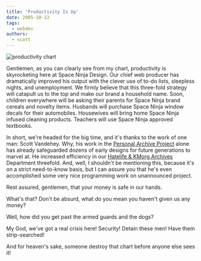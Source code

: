 ```yaml
---
title: 'Productivity Is Up'
date: 2005-10-13
tags:
  - webdev
authors:
  - scott
---
```


![productivity chart](/images/blog-photos/chart.gif)

Gentlemen, as you can clearly see from my chart, productivity is skyrocketing here at Space Ninja Design. Our chief web producer has dramatically improved his output with the clever use of to-do lists, sleepless nights, and unemployment. We firmly believe that this three-fold strategy will catapult us to the top and make our brand a household name. Soon, children everywhere will be asking their parents for Space Ninja brand cereals and novelty items. Husbands will purchase Space Ninja window decals for their automobiles. Housewives will bring home Space Ninja infused cleaning products. Teachers will use Space Ninja approved textbooks.

In short, we're headed for the big time, and it's thanks to the work of one man: Scott Vandehey. Why, his work in the [Personal Archive Project](https://archives.spaceninja.com/) alone has already safeguarded dozens of early designs for future generations to marvel at. He increased efficiency in our [Hatelife & KMorg Archives](http://killingmachines.spaceninja.com/) Department threefold. And, well, I shouldn't be mentioning this, because it's on a strict need-to-know basis, but I can assure you that he's even accomplished some very nice programming work on unannounced project.

Rest assured, gentlemen, that your money is safe in our hands.

What's that? Don't be absurd, what do you mean you haven't given us any money?

Well, how did you get past the armed guards and the dogs?

My God, we've got a real crisis here! Security! Detain these men! Have them strip-searched!

And for heaven's sake, someone destroy that chart before anyone else sees it!
